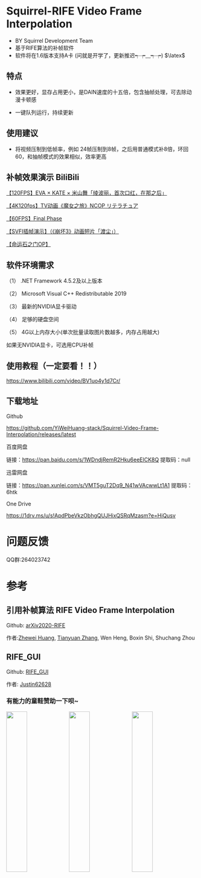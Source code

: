 # Squirrel-RIFE Video Frame Interpolation
- BY Squirrel Development Team
- 基于RIFE算法的补帧软件
- 软件将在1.6版本支持A卡 (问就是开学了，更新推迟┭┮﹏┭┮)
$\latex$

## 特点

- 效果更好，显存占用更小，是DAIN速度的十五倍，包含抽帧处理，可去除动漫卡顿感

- 一键队列运行，持续更新

## 使用建议

- 将视频压制到低帧率，例如 24帧压制到8帧，之后用普通模式补8倍，环回60，和抽帧模式的效果相似，效率更高

## 补帧效果演示 BiliBili

[【120FPS】EVA × KATE × 米山舞「绫波丽，首次口红，在那之后」](https://www.bilibili.com/video/BV1yz4y1m7iF)

[【4K120fps】TV动画《魔女之旅》NCOP リテラチュア](https://www.bilibili.com/video/BV1sr4y1P7Wg?from=search&seid=17356442119935352422)

[【60FPS】Final Phase](https://www.bilibili.com/video/BV1gK4y1Q7d9?from=search&seid=9891874569533059429)

[【SVFI插帧演示】（《崩坏3》动画短片「渡尘」）](https://www.bilibili.com/video/BV1fX4y1P7s3)

[【命运石之门OP】](https://www.bilibili.com/video/BV1zo4y197SA?from=search&seid=9891874569533059429)

## 软件环境需求
（1） .NET Framework 4.5.2及以上版本

（2） Microsoft Visual C++ Redistributable 2019

（3） 最新的NVIDIA显卡驱动

（4） 足够的硬盘空间

（5） 4G以上内存大小(单次批量读取图片数越多，内存占用越大)

如果无NVIDIA显卡，可选用CPU补帧

## 使用教程（一定要看！！）

https://www.bilibili.com/video/BV1uo4y1d7Cr/ 

## 下载地址
Github

https://github.com/YiWeiHuang-stack/Squirrel-Video-Frame-Interpolation/releases/latest

百度网盘

链接：https://pan.baidu.com/s/1WDndjRemR2Hku6eeElCK8Q  提取码：null 

迅雷网盘

链接：https://pan.xunlei.com/s/VMT5guT2Dq9_N41wVAcwwLt1A1  提取码：6htk


One Drive

https://1drv.ms/u/s!ApdPbeVkzObhgQUJHixQSRqMzasm?e=HiQusv

# 问题反馈

QQ群:264023742

# 参考
## 引用补帧算法 RIFE Video Frame Interpolation

Github: [arXiv2020-RIFE](https://github.com/hzwer/arXiv2020-RIFE)  

作者:[Zhewei Huang](https://github.com/hzwer), [Tianyuan Zhang](https://github.com/a1600012888), Wen Heng, Boxin Shi, Shuchang Zhou

## RIFE_GUI
Github: [RIFE_GUI](https://github.com/Justin62628/RIFE_GUI)

作者: [Justin62628](https://github.com/Justin62628)

### 有能力的童鞋赞助一下呗~ 
<img src="https://images.gitee.com/uploads/images/2021/0209/224545_829e9da8_8684016.png" width="33%"><img src="https://images.gitee.com/uploads/images/2021/0209/224532_50e45c52_8684016.jpeg" width="33%"><img src="https://images.gitee.com/uploads/images/2021/0209/225247_3301beaa_8684016.png" width="33%">
